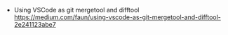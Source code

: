 - Using VSCode as git mergetool and difftool https://medium.com/faun/using-vscode-as-git-mergetool-and-difftool-2e241123abe7

